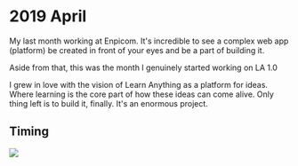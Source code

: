 # 2019 April

My last month working at Enpicom. It's incredible to see a complex web app (platform) be created in front of your eyes and be a part of building it.

Aside from that, this was the month I genuinely started working on LA 1.0

I grew in love with the vision of Learn Anything as a platform for ideas. Where learning is the core part of how these ideas can come alive. Only thing left is to build it, finally. It's an enormous project.

## Timing

![](https://i.imgur.com/OWZYlpT.png)

